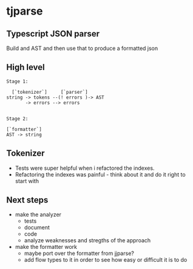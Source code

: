 
# tjparse

## Typescript JSON parser

Build and AST and then use that to produce a formatted json

## High level

```
Stage 1:

  [`tokenizer`]     [`parser`]   
string -> tokens --(! errors )-> AST
       -> errors --> errors


Stage 2:

[`formatter`]
AST -> string
```

## Tokenizer

  - Tests were super helpful when i refactored the indexes.
  - Refactoring the indexes was painful - think about it and do it right to start with


## Next steps
  - make the analyzer
    - tests
    - document
    - code
    - analyze weaknesses and stregths of the approach
  - make the formatter work
    - maybe port over the formatter from jjparse?
    - add flow types to it in order to see how easy or difficult it is to do

